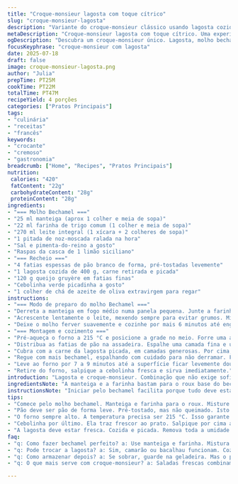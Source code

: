 ```yaml
---
title: "Croque-monsieur lagosta com toque cítrico"
slug: "croque-monsieur-lagosta"
description: "Variante do croque-monsieur clássico usando lagosta cozida, bechamel com toque de limão siciliano e queijo gruyère para uma textura cremosa. Pão levemente tostado, gratinado no forno a alta temperatura, com finalização em ervas frescas. Preparação eficiente, ideal para reunir sabores tradicionais franceses com frescor brasileiro. Serve quatro pessoas, introduz ingredientes substitutos mantendo a essência da receita original, com tempo total ajustado para otimizar textura e sabor. Ligeira releitura do prato, adequado para refeições principais e convidados."
metaDescription: "Croque-monsieur lagosta com toque cítrico. Uma experiência de sabores. Mistura fresca com lagosta e um molho bechamel incrível."
ogDescription: "Descubra um croque-monsieur único. Lagosta, molho bechamel de limão, sabor e frescor na sua mesa."
focusKeyphrase: "croque-monsieur com lagosta"
date: 2025-07-18
draft: false
image: croque-monsieur-lagosta.png
author: "Julia"
prepTime: PT25M
cookTime: PT22M
totalTime: PT47M
recipeYield: 4 porções
categories: ["Pratos Principais"]
tags:
- "culinária"
- "receitas"
- "francês"
keywords:
- "crocante"
- "cremoso"
- "gastronomia"
breadcrumb: ["Home", "Recipes", "Pratos Principais"]
nutrition: 
 calories: "420"
 fatContent: "22g"
 carbohydrateContent: "28g"
 proteinContent: "28g"
ingredients:
- "=== Molho Bechamel ==="
- "25 ml manteiga (aprox 1 colher e meia de sopa)"
- "22 ml farinha de trigo comum (1 colher e meia de sopa)"
- "270 ml leite integral (1 xícara + 2 colheres de sopa)"
- "1 pitada de noz-moscada ralada na hora"
- "Sal e pimenta-do-reino a gosto"
- "Raspas da casca de 1 limão siciliano"
- "=== Recheio ==="
- "4 fatias espessas de pão branco de forma, pré-tostadas levemente"
- "1 lagosta cozida de 400 g, carne retirada e picada"
- "120 g queijo gruyère em fatias finas"
- "Cebolinha verde picadinha a gosto"
- "1 colher de chá de azeite de oliva extravirgem para regar"
instructions:
- "=== Modo de preparo do molho Bechamel ==="
- "Derreta a manteiga em fogo médio numa panela pequena. Junte a farinha e mexa vigorosamente com um batedor de arame por cerca de 90 segundos para cozinhar a farinha, sem deixar dourar."
- "Acrescente lentamente o leite, mexendo sempre para evitar grumos. Misture as raspas de limão siciliano nesta hora."
- "Deixe o molho ferver suavemente e cozinhe por mais 6 minutos até engrossar. Tempere com noz-moscada, sal e pimenta. Reserve, mantendo morno."
- "=== Montagem e cozimento ==="
- "Pré-aqueça o forno a 215 °C e posicione a grade no meio. Forre uma assadeira com papel manteiga."
- "Distribua as fatias de pão na assadeira. Espalhe uma camada fina e uniforme de molho bechamel sobre cada fatia."
- "Cubra com a carne da lagosta picada, em camadas generosas. Por cima, coloque fatias de queijo gruyère."
- "Regue com mais bechamel, espalhando com cuidado para não derramar. Finalize com um toque de pimenta-do-reino moída na hora e um fio de azeite por cima."
- "Leve ao forno por 7 a 9 minutos até a superfície ficar levemente dourada e o queijo completamente derretido e borbulhante."
- "Retire do forno, salpique a cebolinha fresca e sirva imediatamente."
introduction: "Lagosta e croque-monsieur. Combinação que não exige sofisticação excessiva, mas chama atenção. Pão branco ligeiramente tostado, queijo que derrete, e a suculência do crustáceo. Toque novo com raspas e aroma cítrico pra dar frescor. Não é só um sanduíche, é um prato principal com presença. Todo mundo sabe croque, mas esse coloca o mar no centro, troca o tradicional presunto pela lagosta, e faz o clássico francês virar experiência. Molho bechamel com limão. Nem todo dia se vê. É história que se conta na cozinha. O forno lá no alto, tempo exato pra dourar e não ressecar. Crocante por fora, cremoso por dentro. Quem gosta de texturas vai entender. E a cebolinha que entra no fim, leve, brilhante, é o toque de herança brasileira. Fácil montar, rápido grelhar. Vigie só o forno. Nada sofisticado, mas cheio de charme."
ingredientsNote: "A manteiga e a farinha bastam para o roux base do bechamel, mas ajustar as quantidades para evitar molho pesado é crucial. O leite deve ser integral para melhor textura. As raspas de limão siciliano entram no molho para quebrar o dulçor e trazer vivacidade, diferente da receita clássica que usa só noz-moscada. No lugar do queijo Pied-de-Vent ou Riopelle, o gruyère tem maior disponibilidade e oferece sabor rico e textura ideal para gratinar. Pão branco comum, mas com boa consistência pra não desmanchar. Lagosta deve estar fresca, cozida e sem excesso de umidade para evitar o pão ficar empapado. Cebolinha mantém a receita leve e fresca, suavizando o conjunto."
instructionsNote: "Iniciar pelo bechamel facilita porque tudo deve estar morno na montagem, evita choque térmico no pão. Misturar o leite aos poucos evita grumos, atenção fundamental para garantir consistência ideal. O tempo do molho depois que ferve deve ser controlado para não engrossar demais e perder leveza. Pré-tostar o pão ajuda a manter crocância e impede umidade excessiva. Distribuir os ingredientes com cuidado, evitando excesso de molho, para o sanduíche assar uniformemente. O forno alto garante gratinar sem ressecar a lagosta, o tempo pode variar, mas ficar perto dos 8 minutos é seguro. Finalizar com cebolinha e azeite extra mantém frescor e brilho, além de aroma suave. Servir logo após retirar do forno evita perder crocância."
tips:
- "Comece pelo molho bechamel. Manteiga e farinha para o roux. Misture bem, evite grumos. Mexa rápido, não doure. O leite deve entrar dosando. Gradualmente. Raspas de limão no final. Inova o sabor."
- "Pão deve ser pão de forma leve. Pré-tostado, mas não queimado. Isto previne que o pão fique encharcado. Camadas são importantes. Não coloque muito molho. Controle a distribuição. Para crocante ideal."
- "O forno sempre alto. A temperatura precisa ser 215 °C. Isso garante que o queijo gratine bem. Fique de olho nos minutos. 7 a 9 minutos no forno. Não ressecar a lagosta. Cuide do tempo."
- "Cebolinha por último. Ela traz frescor ao prato. Salpique por cima antes de servir. Use azeite de oliva para finalizar. Realça o sabor e a apresentação. Um detalhe que faz a diferença."
- "A lagosta deve estar fresca. Cozida e picada. Remova toda a umidade. Pão não pode empapar. Em vez de gruyère, teste outros queijos. Mas gruyère é o melhor para gratinar. Isso é crucial."
faq:
- "q: Como fazer bechamel perfeito? a: Use manteiga e farinha. Mistura deve ser bem feita. Adicione leite devagar, controle a temperatura. Cozimento é essencial."
- "q: Pode trocar a lagosta? a: Sim, camarão ou bacalhau funcionam. Cozinhe antes, não deixe muito úmido. Mistura fica diferente, mas ainda gostosa."
- "q: Como armazenar depois? a: Se sobrar, guarde na geladeira. Mas o pão perde a crocância. Aqueça novamente no forno, não microondas. Isso garante textura."
- "q: O que mais serve com croque-monsieur? a: Saladas frescas combinam bem. Batatas fritas também. Explore acompanhamentos leves. O ideal é equilibrar com pratos simples."

---
```

